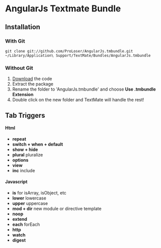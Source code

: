 # AngularJs Textmate Bundle

## Installation

### With Git

```
git clone git://github.com/ProLoser/AngularJs.tmbundle.git ~/Library/Application\ Support/TextMate/Bundles/AngularJs.tmbundle
```

### Without Git

1. [Download](https://github.com/ProLoser/AngularJs.tmbundle/zipball/master) the code
2. Extract the package
3. Rename the folder to 'AngularJs.tmbundle' and choose __Use .tmbundle Extension__
4. Double click on the new folder and TextMate will handle the rest!

## Tab Triggers

#### Html
* __repeat__
* __switch + when + default__
* __show + hide__
* __plural__ pluralize
* __options__
* __view__ 
* __inc__ include

#### Javascript
* __is__ for isArray, isObject, etc
* __lower__ lowercase
* __upper__ uppercase
* __mod + dir__ new module or directive template
* __noop__
* __extend__
* __each__ forEach
* __http__
* __watch__
* __digest__
